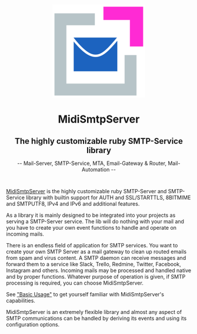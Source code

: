<p align="center" style="margin-bottom: 2em">
  <img src="https://raw.githubusercontent.com/4commerce-technologies-AG/midi-smtp-server/master/mkdocs/img/midi-smtp-server-logo.png" alt="MidiSmtpServer Logo" width="50%"/>
</p>

<h1 align="center" style="margin-bottom: 0.3em">
  MidiSmtpServer
</h1>
<h2 align="center" style="margin-bottom: 0.3em">
  The highly customizable ruby SMTP-Service library
</h2>
<p align="center" style="margin-bottom: 3em">
-- Mail-Server, SMTP-Service, MTA, Email-Gateway & Router, Mail-Automation --
</p>


[MidiSmtpServer](https://github.com/4commerce-technologies-AG/midi-smtp-server) is the highly customizable ruby SMTP-Server and SMTP-Service library with builtin support for AUTH and SSL/STARTTLS, 8BITMIME and SMTPUTF8, IPv4 and IPv6 and additional features.

As a library it is mainly designed to be integrated into your projects as serving a SMTP-Server service. The lib will do nothing with your mail and you have to create your own event functions to handle and operate on incoming mails.

There is an endless field of application for SMTP&nbsp;services. You want to create your own SMTP&nbsp;Server as a mail&nbsp;gateway to clean up routed emails from spam and virus content. A SMTP&nbsp;daemon can receive messages and forward them to a service like Slack, Trello, Redmine, Twitter, Facebook, Instagram and others. Incoming mails may be processed and handled native and by proper functions. Whatever purpose of operation is given, if SMTP processing is required, you can choose MidiSmtpServer.


See ["Basic Usage"](basic_usage.md) to get yourself familiar with MidiSmtpServer's
capabilities.


MidiSmtpServer is an extremely flexible library and almost any aspect of SMTP communications can be handled by deriving its events and using its configuration options.

<br>
